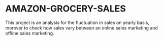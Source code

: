 # AMAZON-GROCERY-SALES
This project is an analysis for the fluctuation in sales on yearly basis, morover to check how sales vary between an online sales marketing and offline sales marketing.
